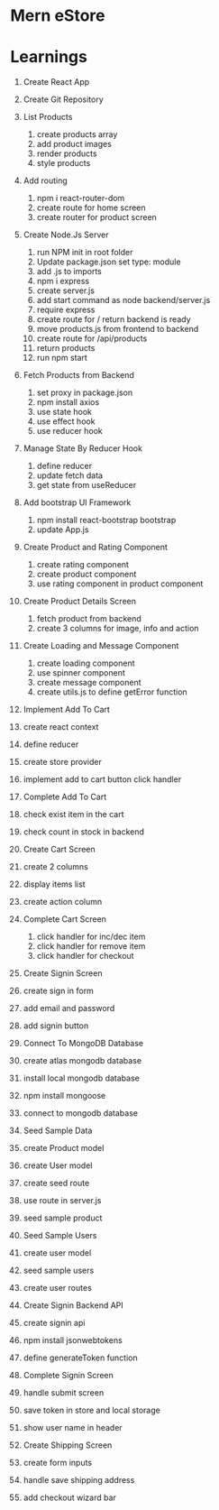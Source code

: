 # Mern eStore

# Learnings

1. Create React App
2. Create Git Repository

3. List Products

   1. create products array
   2. add product images
   3. render products
   4. style products

4. Add routing

   1. npm i react-router-dom
   2. create route for home screen
   3. create router for product screen

5. Create Node.Js Server

   1. run NPM init in root folder
   2. Update package.json set type: module
   3. add .js to imports
   4. npm i express
   5. create server.js
   6. add start command as node backend/server.js
   7. require express
   8. create route for / return backend is ready
   9. move products.js from frontend to backend
   10. create route for /api/products
   11. return products
   12. run npm start

6. Fetch Products from Backend

   1. set proxy in package.json
   2. npm install axios
   3. use state hook
   4. use effect hook
   5. use reducer hook

7. Manage State By Reducer Hook

   1. define reducer
   2. update fetch data
   3. get state from useReducer

8. Add bootstrap UI Framework

   1. npm install react-bootstrap bootstrap
   2. update App.js

9. Create Product and Rating Component

   1. create rating component
   2. create product component
   3. use rating component in product component

10. Create Product Details Screen

    1. fetch product from backend
    2. create 3 columns for image, info and action

11. Create Loading and Message Component

    1. create loading component
    2. use spinner component
    3. create message component
    4. create utils.js to define getError function

12. Implement Add To Cart

13. create react context
14. define reducer
15. create store provider
16. implement add to cart button click handler

17. Complete Add To Cart

18. check exist item in the cart
19. check count in stock in backend

20. Create Cart Screen

21. create 2 columns
22. display items list
23. create action column

24. Complete Cart Screen

    1. click handler for inc/dec item
    2. click handler for remove item
    3. click handler for checkout

25. Create Signin Screen
26. create sign in form
27. add email and password
28. add signin button

29. Connect To MongoDB Database
30. create atlas mongodb database
31. install local mongodb database
32. npm install mongoose
33. connect to mongodb database

34. Seed Sample Data
35. create Product model
36. create User model
37. create seed route
38. use route in server.js
39. seed sample product

40. Seed Sample Users
41. create user model
42. seed sample users
43. create user routes

44. Create Signin Backend API
45. create signin api
46. npm install jsonwebtokens
47. define generateToken function

48. Complete Signin Screen
49. handle submit screen
50. save token in store and local storage
51. show user name in header

52. Create Shipping Screen
53. create form inputs
54. handle save shipping address
55. add checkout wizard bar
